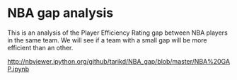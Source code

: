 NBA gap analysis
=======

This is an analysis of the Player Efficiency Rating gap between NBA players in the same team. We will see if a team with a small gap will be more efficient than an other.

http://nbviewer.ipython.org/github/tarikd/NBA_gap/blob/master/NBA%20GAP.ipynb
